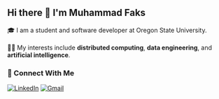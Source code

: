 <h2 align="left">Hi there 👋 I'm Muhammad Faks</h2>

<p align="left">🎓 I am a student and software developer at Oregon State University.<br><br>👨‍💻 My interests include <strong>distributed computing</strong>, <strong>data engineering</strong>, and <strong>artificial intelligence</strong>.</p>

<h3 align="left">🚀 Connect With Me</h3>

[![LinkedIn](https://img.shields.io/badge/LinkedIn-0077B5?style=for-the-badge&logo=linkedin&logoColor=white)](https://www.linkedin.com/in/muhammad-faks/) [![Gmail](https://img.shields.io/badge/Gmail-D14836?style=for-the-badge&logo=gmail&logoColor=white)](mailto:muhammad.faks@gmail.com)
